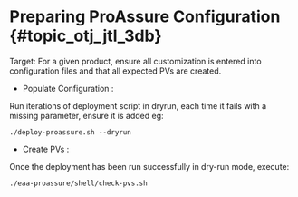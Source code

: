 # Preparing ProAssure Configuration {#topic_otj_jtl_3db}

Target: For a given product, ensure all customization is entered into configuration files and that all expected PVs are created.

-   Populate Configuration :

Run iterations of deployment script in dryrun, each time it fails with a missing parameter, ensure it is added eg:

```
./deploy-proassure.sh --dryrun
```

-   Create PVs :

Once the deployment has been run successfully in dry-run mode, execute:

```
./eaa-proassure/shell/check-pvs.sh
```

